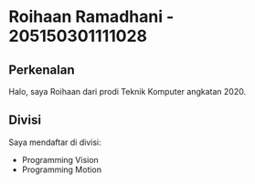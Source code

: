 # Roihaan Ramadhani - 205150301111028
## Perkenalan
Halo, saya Roihaan dari prodi Teknik Komputer angkatan 2020.
## Divisi
Saya mendaftar di divisi:
- Programming Vision
- Programming Motion
```
